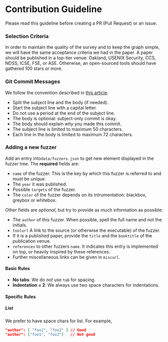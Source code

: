 Contribution Guideline
===

Please read this guideline before creating a PR (Pull Request) or an issue.

### Selection Criteria

In order to maintain the quality of the survey and to keep the graph simple, we
will have the same acceptance criteria we had in the paper.  A paper should be
published in a top-tier venue: Oakland, USENIX Security, CCS, NDSS, ICSE, FSE,
or ASE. Otherwise, an open-sourced tools should have gathered 100 stars or more.

### Git Commit Messages

We follow the convention described in [this article](https://chris.beams.io/posts/git-commit/).

- Split the subject line and the body (if needed).
- Start the subject line with a capital letter.
- Do not use a period at the end of the subject line.
- The body is optional: subject-only commit is okay.
- The body should explain *why* you made this commit.
- The subject line is limited to maximum 50 characters.
- Each line in the body is limited to maximum 72 characters.

### Adding a new fuzzer
Add an entry into`data/fuzzers.json` to get new element displayed in the fuzzer
tree.
The **required** fields are:
- `name` of the fuzzer. This is the key by which this fuzzer is referred to and
  must be *unique*.
- The `year` it was published.
- Possible `targets` of the fuzzer.
- The `color` of the fuzzer depends on its intrumentation: blackbox, greybox or
  whitebox.

Other fields are *optional*, but try to provide as much information as
possible:
- The `author` of this fuzzer. When possible, spell the full name and not the
  initials.
- `toolurl` A link to the source (or otherwise the executable) of the fuzzer.
- If it is a published paper, provide the `title` and the `booktitle` of the
  publication venue.
- `references` to other fuzzers `name`. It indicates this entry is
  implemented on top, or heavily inspired by these references.
- Further miscellaneous links can be given in `miscurl`.

#### Basic Rules

- **No tabs**: We do *not* use `tab` for spacing.
- **Indentation = 2**: We always use two space characters for indentations.

#### Specific Rules

##### List

We prefer to have space chars for list. For example,
```json
"author": [ "foo1", "foo2" ] // Good
"author": ["foo1", "foo2"]   // Not good
```
